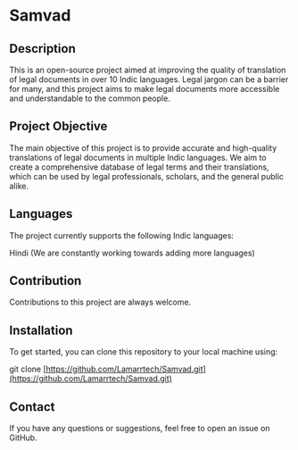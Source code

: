 # Samvad
 

## Description
This is an open-source project aimed at improving the quality of translation of legal documents in over 10 Indic languages. Legal jargon can be a barrier for many, and this project aims to make legal documents more accessible and understandable to the common people.

## Project Objective
The main objective of this project is to provide accurate and high-quality translations of legal documents in multiple Indic languages. We aim to create a comprehensive database of legal terms and their translations, which can be used by legal professionals, scholars, and the general public alike.

## Languages
The project currently supports the following Indic languages:

Hindi
(We are constantly working towards adding more languages)

## Contribution
Contributions to this project are always welcome.

## Installation
To get started, you can clone this repository to your local machine using:

git clone [https://github.com/Lamarrtech/Samvad.git](https://github.com/Lamarrtech/Samvad.git) 

## Contact
If you have any questions or suggestions, feel free to open an issue on GitHub.
